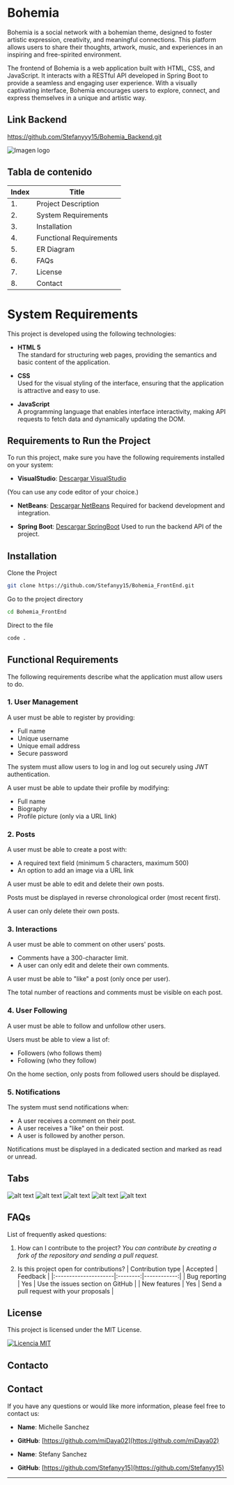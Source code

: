 # Bohemia

Bohemia is a social network with a bohemian theme, designed to foster artistic expression, creativity, and meaningful connections. This platform allows users to share their thoughts, artwork, music, and experiences in an inspiring and free-spirited environment.

The frontend of Bohemia is a web application built with HTML, CSS, and JavaScript. It interacts with a RESTful API developed in Spring Boot to provide a seamless and engaging user experience. With a visually captivating interface, Bohemia encourages users to explore, connect, and express themselves in a unique and artistic way.

## Link Backend
https://github.com/Stefanyyy15/Bohemia_Backend.git

![Imagen logo](background/imagenCarga.png)

## Tabla de contenido

| Index | Title |
| ------ | --------------- |
| 1. | Project Description |
| 2. | System Requirements |
| 3. | Installation |
| 4. | Functional Requirements   |
| 5. | ER Diagram |
| 6. | FAQs |
| 7. | License |
| 8. | Contact |

# System Requirements

This project is developed using the following technologies:

- **HTML 5**  
  The standard for structuring web pages, providing the semantics and basic content of the application.

- **CSS**  
    Used for the visual styling of the interface, ensuring that the application is attractive and easy to use.

- **JavaScript**  
  A programming language that enables interface interactivity, making API requests to fetch data and dynamically updating the DOM.

## Requirements to Run the Project

To run this project, make sure you have the following requirements installed on your system:

- **VisualStudio**: [Descargar VisualStudio](https://code.visualstudio.com/download)

(You can use any code editor of your choice.)

- **NetBeans**: [Descargar NetBeans](https://netbeans.apache.org/front/main/download/nb24/)
Required for backend development and integration.

- **Spring Boot**: [Descargar SpringBoot](https://spring.io/projects/spring-boot)
Used to run the backend API of the project.

## Installation

Clone the Project

```bash
git clone https://github.com/Stefanyy15/Bohemia_FrontEnd.git
```

Go to the project directory

```bash
cd Bohemia_FrontEnd
```

Direct to the file

```bash
code .
```

## Functional Requirements  
The following requirements describe what the application must allow users to do.  

### 1. User Management  
A user must be able to register by providing:  
- Full name  
- Unique username  
- Unique email address  
- Secure password  

The system must allow users to log in and log out securely using JWT authentication.  

A user must be able to update their profile by modifying:  
- Full name  
- Biography  
- Profile picture (only via a URL link)  

### 2. Posts  
A user must be able to create a post with:  
- A required text field (minimum 5 characters, maximum 500)  
- An option to add an image via a URL link  

A user must be able to edit and delete their own posts.  

Posts must be displayed in reverse chronological order (most recent first).  

A user can only delete their own posts.  

### 3. Interactions  
A user must be able to comment on other users' posts.  
- Comments have a 300-character limit.  
- A user can only edit and delete their own comments.  

A user must be able to "like" a post (only once per user).  

The total number of reactions and comments must be visible on each post.  

### 4. User Following  
A user must be able to follow and unfollow other users.  

Users must be able to view a list of:  
- Followers (who follows them)  
- Following (who they follow)  

On the home section, only posts from followed users should be displayed.  

### 5. Notifications  
The system must send notifications when:  
- A user receives a comment on their post.  
- A user receives a "like" on their post.  
- A user is followed by another person.  

Notifications must be displayed in a dedicated section and marked as read or unread.  


## Tabs
![alt text](background/1.png)
![alt text](background/2.png)
![alt text](background/3.png)
![alt text](background/4.png)
![alt text](background/5.png)

## FAQs
List of frequently asked questions:
1. How can I contribute to the project?
_You can contribute by creating a fork of the repository and sending a pull request._

2. Is this project open for contributions?
| Contribution type | Accepted | Feedback |
|:---------------------|:--------:|------------:|
| Bug reporting | Yes | Use the issues section on GitHub |
| New features | Yes | Send a pull request with your proposals |

## License

This project is licensed under the MIT License.

[![Licencia MIT](https://img.shields.io/badge/License-MIT-green.svg)](https://choosealicense.com/licenses/mit/)

## Contacto

## Contact

If you have any questions or would like more information, please feel free to contact us:

- **Name**: Michelle Sanchez
- **GitHub**: [https://github.com/miDaya02](https://github.com/miDaya02)

- **Name**: Stefany Sanchez
- **GitHub**: [https://github.com/Stefanyy15](https://github.com/Stefanyy15)

---

